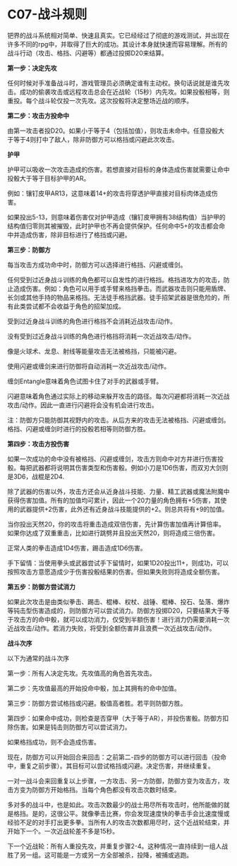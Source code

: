 # C07-战斗规则

钯界的战斗系统相对简单、快速且真实。它已经经过了彻底的游戏测试，并出现在许多不同的rpg中，并取得了巨大的成功。其设计本身就快速而容易理解。所有的战斗行动（攻击、格挡、闪避等）都通过投掷D20来结算。

**第一步：决定先攻**

任何时候对手准备战斗时，游戏管理员必须确定谁有主动权。换句话说就是谁先攻击。成功的偷袭攻击或远程攻击总会在近战轮（15秒）内先攻。如果投骰相等，则重投。每个战斗轮仅投一次先攻。这次投骰将决定整场近战的顺序。

**第二步：攻击方投命中**

由第一攻击者投D20。如果小于等于4（包括加值），则攻击未命中。任意投骰大于等于4则打中了敌人，除非防御方可以格挡或闪避此次攻击。

**护甲**

护甲可以吸收一次攻击造成的伤害。若想直接对目标的身体造成伤害就需要让命中投骰大于等于目标护甲的AR。

例如：镶钉皮甲AR13，这意味着14+的攻击将穿透护甲直接对目标肉体造成伤害。

如果投出5-13，则意味着伤害仅对护甲造成（镶钉皮甲拥有38结构值）当护甲的结构值归零则其被摧毁，此时护甲也不再会提供保护。任何命中5+的攻击都会命中并造成伤害，除非目标进行了格挡或闪避。

**第三步：防御方**

每当攻击方成功命中时，防御方可以选择进行格挡、闪避或缠剑。

任何受到过近身战斗训练的角色都可以自发性的进行格挡。格挡进攻方的攻击，防止造成伤害。例如：角色可以用手或手臂来格挡拳击。而武器攻击则只能用盾牌、长剑或其他手持的物品来格挡。无法徒手格挡武器。徒手招架武器是很危险的，所有此类尝试都不会收益于角色的招架加成。

受到过近身战斗训练的角色进行格挡不会消耗近战攻击/动作。

没有受到过近身战斗训练的角色进行格挡将消耗一次近战攻击/动作。

像是火球术、龙息、射线等能量攻击无法被格挡，只能被闪避。

使用闪避或缠剑来进行防御将自动消耗一次近战攻击/动作。

缠剑Entangle意味着角色试图卡住了对手的武器或手臂。

闪避意味着角色通过实际上的移动来躲开攻击的路径。每次闪避都将消耗一次近战攻击/动作。因此一直进行闪避将会没有机会进行攻击。

注：防御方只能防御其视野内的攻击。从后方来的攻击无法被格挡、闪避或缠剑。格挡、闪避或缠剑时进行的投骰若相等则防御方胜。

**第四步：攻击方投伤害**

如果一次成功的命中没有被格挡、闪避或缠剑，攻击方则命中对方并进行伤害投骰。每把武器都将说明其伤害类型和伤害骰。例如小刀是1D6伤害，而双刃大剑则是3D6，战棍是2D4.

除了武器的伤害以外，攻击方还会从近身战斗技能、力量、精工武器或魔法附魔中获得伤害加值。所有的加值均可累计，因此一个20力量的角色拥有+5伤害，其使用的武器提供+2伤害，此外还有近身战斗技能提供的+2。则总共将有+9的加值。

当你投出天然20，你的攻击将重击造成双倍伤害，先计算伤害加值再计算倍率。如果你达成了双重重击，比如进行跳劈并且投出天然20，则将造成三倍伤害。

正常人类的拳击造成1D4伤害，踢击造成1D6伤害。

手下留情：当使用拳头或武器尝试手下留情时，如果1D20投出11+，则成功，可以按照攻击方意愿造成少于伤害投骰结果的伤害。但如果失败则将造成全额伤害。

**第五步：防御方尝试消力**

如果此次攻击是由类似拳击、踢击、棍棒、权杖、战锤、棍棒、投石、坠落、爆炸等钝击型伤害造成的，则防御方可以尝试消力。防御方投掷D20，只要结果大于等于攻击方的命中骰，就可以成功消力，仅受到半额伤害！进行消力仍需要消耗一次近战攻击/动作。若消力失败，将受到全额伤害并且浪费一次近战攻击/动作。

**战斗次序**

以下为通常的战斗次序

第一步：所有人决定先攻。先攻值高的角色首先攻击。

第二步：先攻值最高的开始投命中骰，加上其拥有的命中加值。

第三步：防御方尝试格挡或闪避。骰值高者胜。若平则防御方胜。

第四步：如果命中成功，则检查是否穿甲（大于等于AR），并投伤害骰。防御方扣除伤害。如果是钝击则防御方可以尝试消力。

如果格挡成功，则不会造成伤害。

现在，防御方可以开始回合来回击：之前第二-四步的防御方可以进行回击（投命中，重复之前步骤）。其目标可以尝试格挡或闪避。决定伤害，并继续重复。

一对一战斗会来回重复以上步骤，一方攻击、另一方防御，防御方变为攻击方，攻击方变为防御方开始格挡。当每个角色都没有攻击次数时结束。

多对多的战斗中，也是如此。攻击次数最少的战士用尽所有攻击时，他所能做的就是格挡。是的，这很公平。就像拳击比赛，你会发现速度快的拳击手会比速度慢或经验不足的对手打出更多拳。当所有人的攻击次数都用尽时，这个近战轮结束，并开始下一个。一次近战轮差不多是15秒。

下一个近战轮：所有人重投先攻，并重复步骤2-4。这种情况一直持续到一组人战胜了另一组。这可能是一方或另一方全部被杀，投降，被捕或逃跑。
